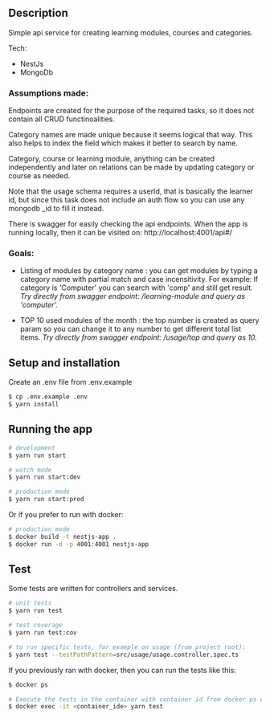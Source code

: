## Description

Simple api service for creating learning modules, courses and categories.

Tech:
* NestJs
* MongoDb

### Assumptions made: ###

Endpoints are created for the purpose of the required tasks, so it does not contain all CRUD functinoalities.

Category names are made unique because it seems logical that way. This also helps to index the field which makes it better to search by name.

Category, course or learning module, anything can be created independently and later on relations can be made by updating category or course as needed.

Note that the usage schema requires a userId, that is basically the learner id, but since this task does not include an auth flow so you can use any mongodb _id to fill it instead.

There is swagger for easily checking the api endpoints. When the app is running locally, then it can be visited on: http://localhost:4001/api#/

### Goals: ###

* Listing of modules by category name : you can get modules by typing a category name with partial match and case incensitivity. For example: If category is 'Computer' you can search with 'comp' and still get result. 
*Try directly from swagger endpoint: /learning-module and query as 'computer'.*

* TOP 10 used modules of the month : the top number is created as query param so you can change it to any number to get different total list items. 
*Try directly from swagger endpoint: /usage/top and query as 10.*


## Setup and installation

Create an .env file from .env.example

```bash
$ cp .env.example .env
$ yarn install
```

## Running the app

```bash
# development
$ yarn run start

# watch mode
$ yarn run start:dev

# production mode
$ yarn run start:prod
```

Or if you prefer to run with docker:

```bash
# production mode
$ docker build -t nestjs-app .
$ docker run -d -p 4001:4001 nestjs-app
```

## Test

Some tests are written for controllers and services.

```bash
# unit tests
$ yarn run test

# test coverage
$ yarn run test:cov

# to run specific tests, for example on usage (from project root):
$ yarn test --testPathPattern=src/usage/usage.controller.spec.ts
```

If you previously ran with docker, then you can run the tests like this:
```bash
$ docker ps

# Execute the tests in the container with container id from docker ps earlier
$ docker exec -it <container_ide> yarn test
```
